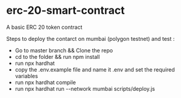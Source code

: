 # erc-20-smart-contract
A basic ERC 20 token contract

Steps to deploy the contarct on mumbai (polygon testnet) and test :
* Go to master branch && Clone the repo
* cd to the folder && run npm install
* run npx hardhat
* copy the .env.example file and name it .env and set the required variables
* run npx hardhat compile
* run npx hardhat run --network mumbai scripts/deploy.js
